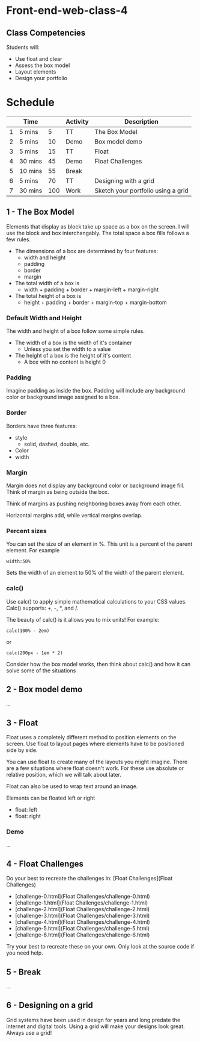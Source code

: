 # Front-end-web-class-4


## Class Competencies

Students will: 

- Use float and clear
- Assess the box model
- Layout elements 
- Design your portfolio

# Schedule 

|   | Time   |    | Activity | Description|
|---|--------|----|----------|------------|
|  1|  5 mins|   5|        TT| The Box Model|
|  2|  5 mins|  10|      Demo| Box model demo|
|  3|  5 mins|  15|        TT| Float|
|  4| 30 mins|  45|      Demo| Float Challenges|
|  5| 10 mins|  55|     Break| |
|  6|  5 mins|  70|        TT| Designing with a grid|
|  7| 30 mins| 100|      Work| Sketch your portfolio using a grid|

## 1 - The Box Model

Elements that display as block take up space as a box on the screen. 
I will use the block and box interchangably. 
The total space a box fills follows a few rules. 

- The dimensions of a box are determined by four features: 
    - width and height
    - padding
    - border
    - margin
- The total width of a box is
    - width + padding + border + margin-left + margin-right
- The total height of a box is
    - height + padding + border + margin-top + margin-bottom

### Default Width and Height

The width and height of a box follow some simple rules. 

- The width of a box is the width of it's container
    - Unless you set the width to a value
- The height of a box is the height of it's content
    - A box with no content is height 0

### Padding

Imagine padding as inside the box. Padding will include any background 
color or background image assigned to a box.

### Border

Borders have three features:

- style
    - solid, dashed, double, etc.
- Color
- width

### Margin 

Margin does not display any background color or background image fill. 
Think of margin as being outside the box. 

Think of margins as pushing neighboring boxes away from each other.

Horizontal margins add, while vertical margins overlap.

### Percent sizes 

You can set the size of an element in %. This unit is a percent 
of the parent element. For example 

`width:50%` 

Sets the width of an element to 50% of the width of the parent element. 

### calc()

Use calc() to apply simple mathematical calculations to your 
CSS values. Calc() supports: +, -, *, and /. 

The beauty of calc() is it allows you to mix units! For example:

`calc(100% - 2em)`

or 

`calc(200px - 1em * 2)`

Consider how the box model works, then think about calc() and 
how it can solve some of the situations 

## 2 - Box model demo

...

## 3 - Float

Float uses a completely different method to position elements on the screen. 
Use float to layout pages where elements have to be positioned side by side. 

You can use float to create many of the layouts you might imagine. 
There are a few situations where float doesn't work. 
For these use absolute or relative position, which we will talk about later.

Float can also be used to wrap text around an image. 

Elements can be floated left or right

- float: left
- float: right

### Demo

...

## 4 - Float Challenges

Do your best to recreate the challenges in: 
[Float Challenges](Float Challenges)

- [challenge-0.html](Float Challenges/challenge-0.html)
- [challenge-1.html](Float Challenges/challenge-1.html)
- [challenge-2.html](Float Challenges/challenge-2.html)
- [challenge-3.html](Float Challenges/challenge-3.html)
- [challenge-4.html](Float Challenges/challenge-4.html)
- [challenge-5.html](Float Challenges/challenge-5.html)
- [challenge-6.html](Float Challenges/challenge-6.html)

Try your best to recreate these on your own. 
Only look at the source code if you need help. 

## 5 - Break 

...

## 6 - Designing on a grid

Grid systems have been used in design for years and long predate 
the internet and digital tools. Using a grid will make your designs
look great. Always use a grid! 











